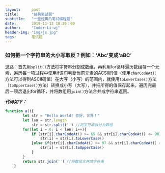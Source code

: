 ```yaml
---
layout:     post
title:      "经典笔试题"
subtitle:   "一些经典的笔试编程题"
date:       2019-11-13 18:26：00
author:     "Coder-Li-wj"
header-img: "img/js.jpg"
tags:       笔试题
---
```


### 如何把一个字符串的大小写取反？例如：‘Abc’变成‘aBC’
思路：首先用`split()`方法将字符串分割成数组，再利用for循环遍历数组每一个元素，遍历每一项过程中使用if语句判断当前元素的ACSII码值（使用`charCodeAt()`方法可以得到ASCII码值）在大写（小写）的范围内，就使用`toLowerCase()`方法（`toUpperCase()`方法）转换成小写（大写），并把所得的值保存起来，遍历完最后一项后退出for循环，并将数组用`join()`方法合并成字符串返回。  

***代码如下：***
```javascript
function a(){
        let str = "Hello World! 你好，世界！"
        let len = str.length
            str = str.split('') //将字符串拆分为数组
        for(let i = 0; i < len; i++){
            if (str[i].charCodeAt() >= 65 && str[i].charCodeAt() <= 90){
                str[i] = str[i].toLowerCase()
            }else if(str[i].charCodeAt() >= 97 && str[i].charCodeAt() <= 122) {
                str[i] = str[i].toUpperCase()
            }
        }
        return str.join('') //将数组合并成字符串
    }
```